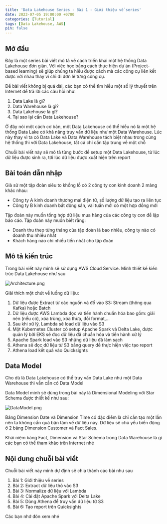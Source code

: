 ```yaml
---
title: 'Data Lakehouse Series - Bài 1 - Giới thiệu về series'
date: 2023-07-05 19:00:00 +0700
categories: [Tutorial]
tags: [Data Lakehouse, AWS]
pin: false
---
```


## Mở đầu

Đây là một series bài viết mô tả về cách triển khai một hệ thống Data Lakehouse đơn giản. Với việc học bằng cách thực hiện dự án (Project-based learning) sẽ giúp chúng ta hiểu được cách mà các công cụ liên kết được với nhau thay vì chỉ đi đơn lẻ từng công cụ.

Để bài viết không bị quá dài, các bạn có thể tìm hiểu một số lý thuyết trên Internet để trả lời các câu hỏi như:

1. Data Lake là gì?
2. Data Warehouse là gì?
3. Data Lakehouse là gì?
4. Tại sao lại cần Data Lakehouse?

Ở đây nói một cách cơ bản, một Data Lakehouse có thể hiểu nó là một hệ thống Data Lake có khả năng truy vấn dữ liệu như một Data Warehouse. Lúc này thay vì ta có Data Lake và Data Warehouse tách biệt nhau trong cùng hệ thống thì với Data Lakehouse, tất cả chỉ cần tập trung về một chỗ

Chuỗi bài viết này sẽ mô tả từng bước để setup một Data Lakehouse, từ lúc dữ liệu được sinh ra, tới lúc dữ liệu được xuất hiện trên report

## Bài toán dẫn nhập

Giả sử một tập đoàn siêu to khổng lồ có 2 công ty con kinh doanh 2 mảng khác nhau:

- Công ty A kinh doanh thương mại điện tử, số lượng dữ liệu tạo ra liên tục
- Công ty B kinh doanh bất động sản, vài tuần mới có một hợp đồng mới

Tập đoàn này muốn tổng hợp dữ liệu mua hàng của các công ty con để lập báo cáo. Tập đoàn này muốn biết rằng:

- Doanh thu theo từng tháng của tập đoàn là bao nhiêu, công ty nào có doanh thu nhiều nhất
- Khách hàng nào chi nhiều tiền nhất cho tập đoàn

## Mô tả kiến trúc

Trong bài viết này mình sẽ sử dụng AWS Cloud Service. Mình thiết kế kiến trúc Data Lakehouse như sau

![Architecture.png](https://images2.imgbox.com/70/1e/SkO0vX7c_o.png)

Giải thích một chút về luồng dữ liệu:

1. Dữ liệu được Extract từ các nguồn và đổ vào S3: Stream (thông qua Kafka) hoặc Batch
2. Dữ liệu được AWS Lambda đọc và tiến hành chuẩn hóa bao gồm: giải nén (nếu có), xóa trùng, xóa thừa, đổi format,…
3. Sau khi xử lý, Lambda sẽ load dữ liệu vào S3
4. Một Kubernetes Cluster có setup Apache Spark và Delta Lake, được quản lý bởi EKS sẽ đọc dữ liệu đã chuẩn hóa và tiến hành xử lý
5. Apache Spark load vào S3 những dữ liệu đã làm sạch
6. Athena sẽ đọc dữ liệu từ S3 bằng query để thực hiện việc tạo report
7. Athena load kết quả vào Quicksights

## Data Model

Cho dù là Data Lakehouse có thể truy vấn Data Lake như một Data Warehouse thì vẫn cần có Data Model

Data Model mình sẽ dùng trong bài này là Dimensional Modeling với Star Schema được thiết kế như sau:

![DataModel.png](https://thumbs2.imgbox.com/5e/ce/VEjbscTI_t.png)

Bảng Dimension Date và Dimension Time có đặc điểm là chỉ cần tạo một lần nên ta không cần quá bận tâm về dữ liệu này. Dữ liệu sẽ chủ yếu biến động ở 2 bảng Dimension Customer và Fact Sales. 

Khái niệm bảng Fact, Dimension và Star Schema trong Data Warehouse là gì các bạn có thể tham khảo trên Internet nhé

## Nội dung chuỗi bài viết

Chuỗi bài viết này mình dự định sẽ chia thành các bài như sau

1. Bài 1: Giới thiệu về series
2. Bài 2: Extract dữ liệu thô vào S3
3. Bài 3: Normalize dữ liệu với Lambda
4. Bài 4: Cài đặt Apache Spark với Delta Lake
5. Bài 5: Dùng Athena để truy vấn dữ liệu từ S3
6. Bài 6: Tạo report trên Quicksights

Các bạn nhớ đón xem nhé